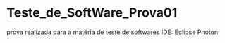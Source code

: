 # Teste_de_SoftWare_Prova01
prova realizada para a matéria de teste de softwares
IDE: Eclipse Photon

